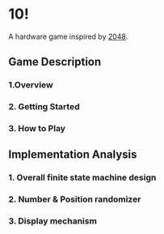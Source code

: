 # 10!

A hardware game inspired by [2048](http://2048game.com/).

## Game Description

### 1.Overview

### 2. Getting Started

### 3. How to Play

## Implementation Analysis

### 1. Overall finite state machine design

### 2. Number & Position randomizer

### 3. Display mechanism
